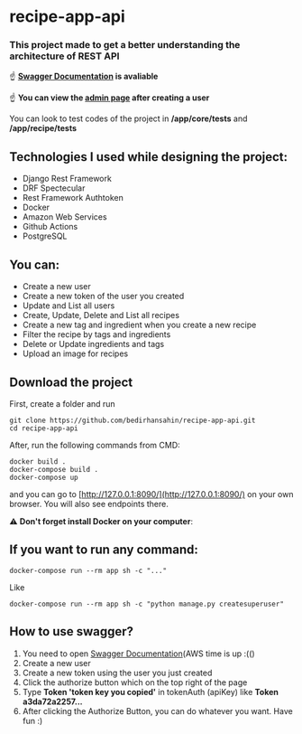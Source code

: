 # recipe-app-api

### This project made to get a better understanding the architecture of REST API


:point_up: **[Swagger Documentation](http://ec2-34-228-80-140.compute-1.amazonaws.com/api/docs/) is avaliable**

:point_up: **You can view the [admin page](http://ec2-34-228-80-140.compute-1.amazonaws.com/admin/) after creating a user**

You can look to test codes of the project in **/app/core/tests** and **/app/recipe/tests**

## Technologies I used while designing the project:


- Django Rest Framework
- DRF Spectecular
- Rest Framework Authtoken
- Docker
- Amazon Web Services
- Github Actions
- PostgreSQL


## You can:


- Create a new user
- Create a new token of the user you created
- Update and List all users
- Create, Update, Delete and List all recipes
- Create a new tag and ingredient when you create a new recipe
- Filter the recipe by tags and ingredients
- Delete or Update ingredients and tags
- Upload an image for recipes


## Download the project

First, create a folder and run
```
git clone https://github.com/bedirhansahin/recipe-app-api.git
cd recipe-app-api
```

After, run the following commands from CMD:
```
docker build .
docker-compose build .
docker-compose up
```

and you can go to [http://127.0.0.1:8090/](http://127.0.0.1:8090/) on your own browser. You will also see endpoints there.

:warning: **Don't forget install Docker on your computer**:

## If you want to run any command:

``` docker-compose run --rm app sh -c "..." ```

Like

```docker-compose run --rm app sh -c "python manage.py createsuperuser" ```

## How to use swagger?

1. You need to open [Swagger Documentation](http://ec2-34-228-80-140.compute-1.amazonaws.com/api/docs/)(AWS time is up :(()
2. Create a new user
3. Create a new token using the user you just created
4. Click the authorize button which on the top right of the page
5. Type **Token 'token key you copied'** in tokenAuth (apiKey) like **Token a3da72a2257...**
6. After clicking the Authorize Button, you can do whatever you want. Have fun :)


